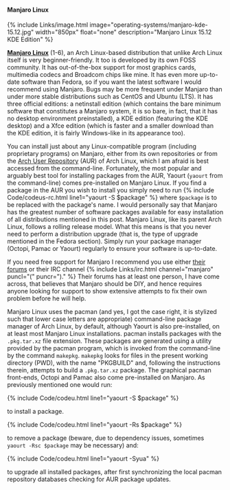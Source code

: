 #### Manjaro Linux
{% include Links/image.html image="operating-systems/manjaro-kde-15.12.jpg" width="850px" float="none" description="Manjaro Linux 15.12 KDE Edition" %}

[**Manjaro Linux**](https://manjaro.github.io/) (1-6), an Arch Linux-based distribution that unlike Arch Linux itself is very beginner-friendly. It too is developed by its own FOSS community. It has out-of-the-box support for most graphics cards, multimedia codecs and Broadcom chips like mine. It has even more up-to-date software than Fedora, so if you want the latest software I would recommend using Manjaro. Bugs may be more frequent under Manjaro than under more stable distributions such as CentOS and Ubuntu (LTS). It has three official editions: a netinstall edition (which contains the bare minimum software that constitutes a Manjaro system, it is so bare, in fact, that it has no desktop environment preinstalled), a KDE edition (featuring the KDE desktop) and a Xfce edition (which is faster and a smaller download than the KDE edition, it is fairly Windows-like in its appearance too).

You can install just about any Linux-compatible program (including proprietary programs) on Manjaro, either from its own repositories or from the [Arch User Repository](https://aur.archlinux.org) (AUR) of Arch Linux, which I am afraid is best accessed from the command-line. Fortunately, the most popular and arguably best tool for installing packages from the AUR, Yaourt (`yaourt` from the command-line) comes pre-installed on Manjaro Linux. If you find a package in the AUR you wish to install you simply need to run {% include Code/codeus-rc.html line1="yaourt -S $package" %} where `$package` is to be replaced with the package's name. I would personally say that Manjaro has the greatest number of software packages available for easy installation of all distributions mentioned in this post. Manjaro Linux, like its parent Arch Linux, follows a rolling release model. What this means is that you never need to perform a distribution upgrade (that is, the type of upgrade mentioned in the Fedora section). Simply run your package manager (Octopi, Pamac or Yaourt) regularly to ensure your software is up-to-date.

If you need free support for Manjaro I recommend you use either [their forums](https://forum.manjaro.org) or their IRC channel {% include Links/irc.html channel="manjaro" puncl="(" puncr=")." %} Their forums has at least one person, I have come across, that believes that Manjaro should be DIY, and hence requires anyone looking for support to show extensive attempts to fix their own problem before he will help.

Manjaro Linux uses the pacman (and yes, I got the case right, it is stylized such that lower case letters are appropriate) command-line package manager of Arch Linux, by default, although Yaourt is also pre-installed, on at least most Manjaro Linux installations. pacman installs packages with the `.pkg.tar.xz` file extension. These packages are generated using a utility provided by the pacman program, which is invoked from the command-line by the command `makepkg`. `makepkg` looks for files in the present working directory (PWD), with the name "PKGBUILD" and, following the instructions therein, attempts to build a `.pkg.tar.xz` package. The graphical pacman front-ends, Octopi and Pamac also come pre-installed on Manjaro. As previously mentioned one would run:

{% include Code/codeu.html line1="yaourt -S $package" %}

to install a package.

{% include Code/codeu.html line1="yaourt -Rs $package" %}

to remove a package (beware, due to dependency issues, sometimes `yaourt -Rsc $package` may be necessary) and:

{% include Code/codeu.html line1="yaourt -Syua" %}

to upgrade all installed packages, after first synchronizing the local pacman repository databases checking for AUR package updates.
